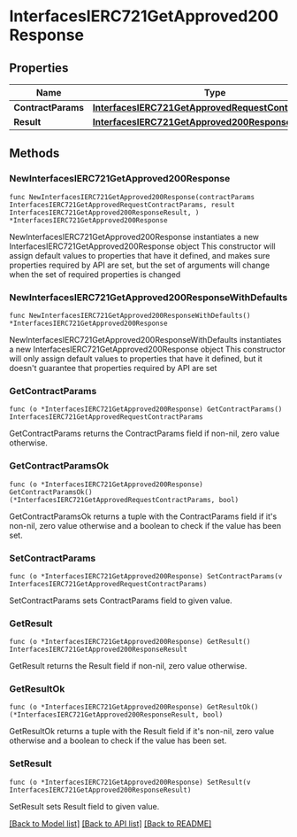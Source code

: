 # InterfacesIERC721GetApproved200Response

## Properties

Name | Type | Description | Notes
------------ | ------------- | ------------- | -------------
**ContractParams** | [**InterfacesIERC721GetApprovedRequestContractParams**](InterfacesIERC721GetApprovedRequestContractParams.md) |  | 
**Result** | [**InterfacesIERC721GetApproved200ResponseResult**](InterfacesIERC721GetApproved200ResponseResult.md) |  | 

## Methods

### NewInterfacesIERC721GetApproved200Response

`func NewInterfacesIERC721GetApproved200Response(contractParams InterfacesIERC721GetApprovedRequestContractParams, result InterfacesIERC721GetApproved200ResponseResult, ) *InterfacesIERC721GetApproved200Response`

NewInterfacesIERC721GetApproved200Response instantiates a new InterfacesIERC721GetApproved200Response object
This constructor will assign default values to properties that have it defined,
and makes sure properties required by API are set, but the set of arguments
will change when the set of required properties is changed

### NewInterfacesIERC721GetApproved200ResponseWithDefaults

`func NewInterfacesIERC721GetApproved200ResponseWithDefaults() *InterfacesIERC721GetApproved200Response`

NewInterfacesIERC721GetApproved200ResponseWithDefaults instantiates a new InterfacesIERC721GetApproved200Response object
This constructor will only assign default values to properties that have it defined,
but it doesn't guarantee that properties required by API are set

### GetContractParams

`func (o *InterfacesIERC721GetApproved200Response) GetContractParams() InterfacesIERC721GetApprovedRequestContractParams`

GetContractParams returns the ContractParams field if non-nil, zero value otherwise.

### GetContractParamsOk

`func (o *InterfacesIERC721GetApproved200Response) GetContractParamsOk() (*InterfacesIERC721GetApprovedRequestContractParams, bool)`

GetContractParamsOk returns a tuple with the ContractParams field if it's non-nil, zero value otherwise
and a boolean to check if the value has been set.

### SetContractParams

`func (o *InterfacesIERC721GetApproved200Response) SetContractParams(v InterfacesIERC721GetApprovedRequestContractParams)`

SetContractParams sets ContractParams field to given value.


### GetResult

`func (o *InterfacesIERC721GetApproved200Response) GetResult() InterfacesIERC721GetApproved200ResponseResult`

GetResult returns the Result field if non-nil, zero value otherwise.

### GetResultOk

`func (o *InterfacesIERC721GetApproved200Response) GetResultOk() (*InterfacesIERC721GetApproved200ResponseResult, bool)`

GetResultOk returns a tuple with the Result field if it's non-nil, zero value otherwise
and a boolean to check if the value has been set.

### SetResult

`func (o *InterfacesIERC721GetApproved200Response) SetResult(v InterfacesIERC721GetApproved200ResponseResult)`

SetResult sets Result field to given value.



[[Back to Model list]](../README.md#documentation-for-models) [[Back to API list]](../README.md#documentation-for-api-endpoints) [[Back to README]](../README.md)


